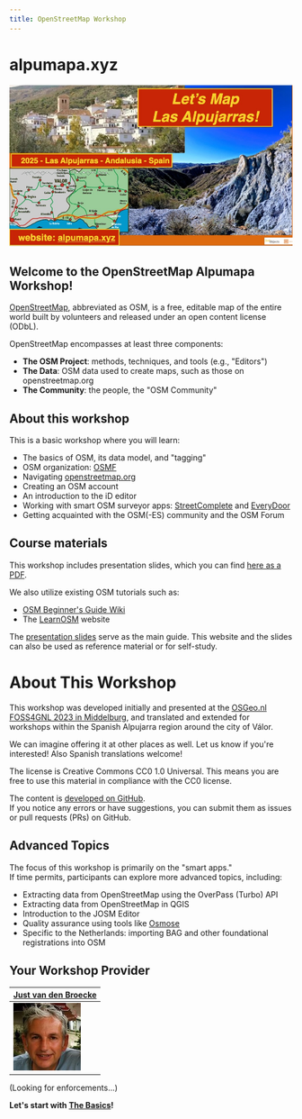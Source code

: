 ```yaml
---
title: OpenStreetMap Workshop
---
```

 
# alpumapa.xyz

![OpenTopoMap](assets/images/pres-front.jpg)

## Welcome to the OpenStreetMap Alpumapa Workshop!

[OpenStreetMap](https://openstreetmap.org), abbreviated as OSM, is a free, editable map of the entire world built 
by volunteers and released under an open content license (ODbL).

OpenStreetMap encompasses at least three components:

- **The OSM Project**: methods, techniques, and tools (e.g., "Editors")
- **The Data**: OSM data used to create maps, such as those on openstreetmap.org
- **The Community**: the people, the "OSM Community"

## About this workshop

This is a basic workshop where you will learn:

- The basics of OSM, its data model, and "tagging"
- OSM organization: [OSMF](https://wiki.osmfoundation.org/wiki/Main_Page)
- Navigating [openstreetmap.org](https://openstreetmap.org)
- Creating an OSM account
- An introduction to the iD editor
- Working with smart OSM surveyor apps: [StreetComplete](https://streetcomplete.app/?lang=nl) and [EveryDoor](https://every-door.app/)
- Getting acquainted with the OSM(-ES) community and the OSM Forum

## Course materials

This workshop includes presentation slides, which you can find 
[here as a PDF](assets/presentations/osm-workshop-alpumapa-2025-v1.pdf).

We also utilize existing OSM tutorials such as:

- [OSM Beginner's Guide Wiki](https://wiki.openstreetmap.org/wiki/Beginners%27_guide)
- The [LearnOSM](https://learnosm.org/nl_NL/) website

The [presentation slides](assets/presentations/osm-workshop-alpumapa-2025-v1.pdf) serve as the main guide. 
This website and the slides can also be used as reference material or for self-study.
# About This Workshop

This workshop was developed initially and presented at the [OSGeo.nl FOSS4GNL 2023 in Middelburg](https://foss4g.nl), 
and translated and extended for workshops within the Spanish Alpujarra region around the city of Válor.

We can imagine offering it at other places as well. Let us know if you're interested!  Also Spanish translations welcome!

The license is Creative Commons CC0 1.0 Universal. This means you are free to use this material in compliance with the CC0 license.

The content is [developed on GitHub](https://github.com/justb4/alpumapa.xyz).  
If you notice any errors or have suggestions, you can submit them as issues or pull requests (PRs) on GitHub.

## Advanced Topics

The focus of this workshop is primarily on the "smart apps."  
If time permits, participants can explore more advanced topics, including:

- Extracting data from OpenStreetMap using the OverPass (Turbo) API
- Extracting data from OpenStreetMap in QGIS
- Introduction to the JOSM Editor
- Quality assurance using tools like [Osmose](https://wiki.openstreetmap.org/wiki/Osmose)
- Specific to the Netherlands: importing BAG and other foundational registrations into OSM

## Your Workshop Provider

| [Just van den Broecke](https://www.openstreetmap.org/user/justb)  |
|---|
| ![B](assets/images/just_broecke.jpg)  |

(Looking for enforcements...)


**Let's start with [The Basics](intro.md)!**
